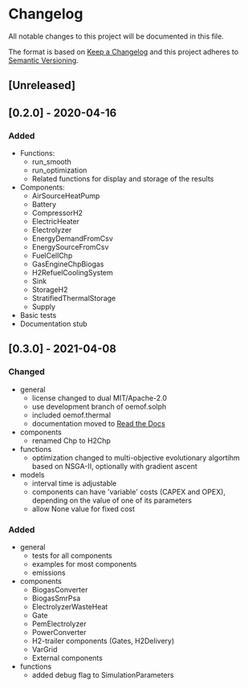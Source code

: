 # Changelog
All notable changes to this project will be documented in this file.

The format is based on [Keep a Changelog](http://keepachangelog.com/en/1.0.0/)
and this project adheres to [Semantic Versioning](http://semver.org/spec/v2.0.0.html).

## [Unreleased]

## [0.2.0] - 2020-04-16

### Added
- Functions:
    - run\_smooth
    - run\_optimization
    - Related functions for display and storage of the results
- Components:
    - AirSourceHeatPump
    - Battery
    - CompressorH2
    - ElectricHeater
    - Electrolyzer
    - EnergyDemandFromCsv
    - EnergySourceFromCsv
    - FuelCellChp
    - GasEngineChpBiogas
    - H2RefuelCoolingSystem
    - Sink
    - StorageH2
    - StratifiedThermalStorage
    - Supply
- Basic tests
- Documentation stub

## [0.3.0] - 2021-04-08

### Changed
- general
    - license changed to dual MIT/Apache-2.0
    - use development branch of oemof.solph
    - included oemof.thermal
    - documentation moved to [Read the Docs](https://smooth.readthedocs.io)
- components
    - renamed Chp to H2Chp
- functions
    - optimization changed to multi-objective evolutionary algortihm based on NSGA-II, optionally with gradient ascent
- models
    - interval time is adjustable
    - components can have 'variable' costs (CAPEX and OPEX), depending on the value of one of its parameters
    - allow None value for fixed cost

### Added
- general
    - tests for all components
    - examples for most components
    - emissions
- components
    - BiogasConverter
    - BiogasSmrPsa
    - ElectrolyzerWasteHeat
    - Gate
    - PemElectrolyzer
    - PowerConverter
    - H2-trailer components (Gates, H2Delivery)
    - VarGrid
    - External components
- functions
    - added debug flag to SimulationParameters
